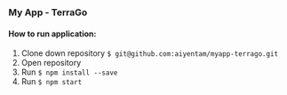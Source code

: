 ### My App - TerraGo

#### How to run application:

1.  Clone down repository `$ git@github.com:aiyentam/myapp-terrago.git`
2.  Open repository
3.  Run `$ npm install --save`
4.  Run `$ npm start`
